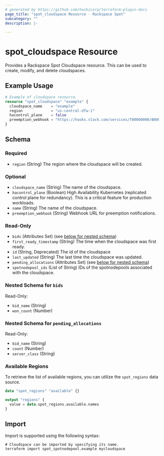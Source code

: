 ```yaml
---
# generated by https://github.com/hashicorp/terraform-plugin-docs
page_title: "spot_cloudspace Resource - Rackspace Spot"
subcategory: ""
description: |-
  
---
```


# spot_cloudspace Resource

Provides a Rackspace Spot Cloudspace resource. This can be used to create, modify, and delete cloudspaces.

## Example Usage

```terraform
# Example of cloudspace resource.
resource "spot_cloudspace" "example" {
  cloudspace_name    = "example"
  region             = "us-central-dfw-1"
  hacontrol_plane    = false
  preemption_webhook = "https://hooks.slack.com/services/T00000000/B00000000/XXXXXXXXXXXXXXXXXXXXXXXX"
}
```

<!-- schema generated by tfplugindocs -->
## Schema

### Required

- `region` (String) The region where the cloudspace will be created.

### Optional

- `cloudspace_name` (String) The name of the cloudspace.
- `hacontrol_plane` (Boolean) High Availability Kubernetes (replicated control plane for redundancy). This is a critical feature for production workloads.
- `name` (String) The name of the cloudspace.
- `preemption_webhook` (String) Webhook URL for preemption notifications.

### Read-Only

- `bids` (Attributes Set) (see [below for nested schema](#nestedatt--bids))
- `first_ready_timestamp` (String) The time when the cloudspace was first ready.
- `id` (String, Deprecated) The id of the cloudspace
- `last_updated` (String) The last time the cloudspace was updated.
- `pending_allocations` (Attributes Set) (see [below for nested schema](#nestedatt--pending_allocations))
- `spotnodepool_ids` (List of String) IDs of the spotnodepools associated with the cloudspace.

<a id="nestedatt--bids"></a>
### Nested Schema for `bids`

Read-Only:

- `bid_name` (String)
- `won_count` (Number)


<a id="nestedatt--pending_allocations"></a>
### Nested Schema for `pending_allocations`

Read-Only:

- `bid_name` (String)
- `count` (Number)
- `server_class` (String)

### Available Regions

To retrieve the list of available regions, you can utilize the `spot_regions` data source.

```terraform
data "spot_regions" "available" {}

output "regions" {
  value = data.spot_regions.available.names
}
```

## Import

Import is supported using the following syntax:

```shell
# Cloudspace can be imported by specifying its name.
terraform import spot_spotnodepool.example mycloudspace
```
